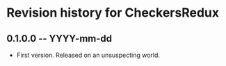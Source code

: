 # Revision history for CheckersRedux

## 0.1.0.0 -- YYYY-mm-dd

* First version. Released on an unsuspecting world.
